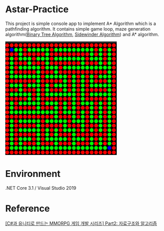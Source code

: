 # Astar-Practice
This project is simple console app to implement A* Algorithm which is a pathfinding algorithm. It contains simple game loop, maze generation algorithm([Binary Tree Algorithm](http://weblog.jamisbuck.org/2011/2/1/maze-generation-binary-tree-algorithm), [Sidewinder Algorithm](http://weblog.jamisbuck.org/2011/2/3/maze-generation-sidewinder-algorithm)) and A* algorithm.

![GIF](./Animation.gif)

# Environment
.NET Core 3.1 / Visual Studio 2019

# Reference
[[C#과 유니티로 만드는 MMORPG 게임 개발 시리즈] Part2: 자료구조와 알고리즘](https://www.inflearn.com/course/%EC%9C%A0%EB%8B%88%ED%8B%B0-mmorpg-%EA%B0%9C%EB%B0%9C-part2/dashboard) 
